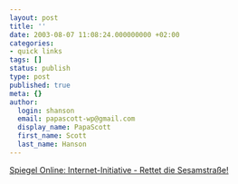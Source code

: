```yaml
---
layout: post
title: ''
date: 2003-08-07 11:08:24.000000000 +02:00
categories:
- quick links
tags: []
status: publish
type: post
published: true
meta: {}
author:
  login: shanson
  email: papascott-wp@gmail.com
  display_name: PapaScott
  first_name: Scott
  last_name: Hanson
---
```

<p><a title="Wiederholungen erwünscht!" href="http://www.spiegel.de/netzwelt/netzkultur/0,1518,260240,00.html">Spiegel Online: Internet-Initiative - Rettet die Sesamstraße!</a></p>
